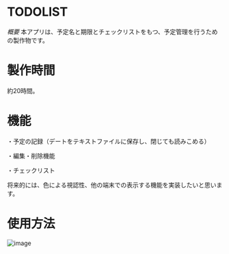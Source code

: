 # **TODOLIST**
*概要*
本アプリは、予定名と期限とチェックリストをもつ、予定管理を行うための製作物です。

# 製作時間

約20時間。

# 機能

・予定の記録（デートをテキストファイルに保存し、閉じても読みこめる）

・編集・削除機能

・チェックリスト

将来的には、色による視認性、他の端末での表示する機能を実装したいと思います。



# 使用方法
![image](https://github.com/user-attachments/assets/20baf101-1560-457b-bf47-2d0b2f609c45)
